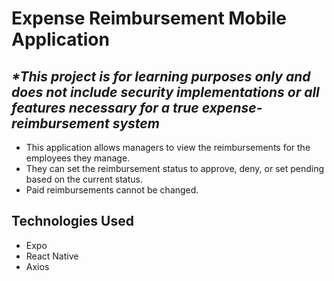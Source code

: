 # Expense Reimbursement Mobile Application

## ***\*This project is for learning purposes only and does not include security implementations or all features necessary for a true expense-reimbursement system***
- This application allows managers to view the reimbursements for the employees they manage.
- They can set the reimbursement status to approve, deny, or set pending based on the current status.
- Paid reimbursements cannot be changed.

## Technologies Used
- Expo
- React Native
- Axios